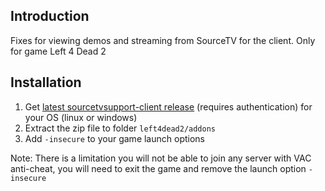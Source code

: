 Introduction
------
Fixes for viewing demos and streaming from SourceTV for the client. Only for game Left 4 Dead 2

Installation
------
1. Get [latest sourcetvsupport-client release](https://github.com/A1mDev/sourcetvsupport-client/actions) (requires authentication) for your OS (linux or windows)
2. Extract the zip file to folder `left4dead2/addons`
3. Add `-insecure` to your game launch options

Note: There is a limitation you will not be able to join any server with VAC anti-cheat, you will need to exit the game and remove the launch option `-insecure`

